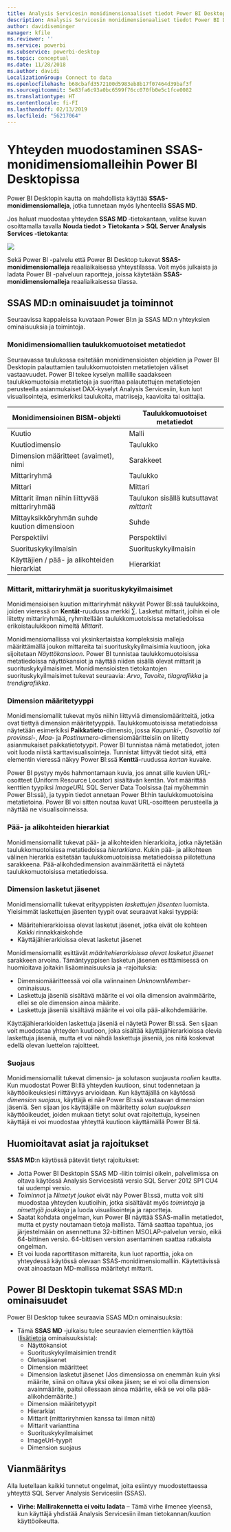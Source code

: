 ```yaml
---
title: Analysis Servicesin monidimensionaaliset tiedot Power BI Desktopissa
description: Analysis Servicesin monidimensionaaliset tiedot Power BI Desktopissa
author: davidiseminger
manager: kfile
ms.reviewer: ''
ms.service: powerbi
ms.subservice: powerbi-desktop
ms.topic: conceptual
ms.date: 11/28/2018
ms.author: davidi
LocalizationGroup: Connect to data
ms.openlocfilehash: b68cbafd3572100d5983eb8b17f07464d39baf3f
ms.sourcegitcommit: 5e83fa6c93a0bc6599f76cc070fb0e5c1fce0082
ms.translationtype: HT
ms.contentlocale: fi-FI
ms.lasthandoff: 02/13/2019
ms.locfileid: "56217064"
---
```

# <a name="connect-to-ssas-multidimensional-models-in-power-bi-desktop"></a>Yhteyden muodostaminen SSAS-monidimensiomalleihin Power BI Desktopissa
Power BI Desktopin kautta on mahdollista käyttää **SSAS-monidimensiomalleja**, jotka tunnetaan myös lyhenteellä **SSAS MD**.

Jos haluat muodostaa yhteyden **SSAS MD** ‑tietokantaan, valitse kuvan osoittamalla tavalla **Nouda tiedot &gt; Tietokanta &gt; SQL Server Analysis Services ‑tietokanta**:

![](media/desktop-ssas-multidimensional/ssas-multidimensional-2.png)

Sekä Power BI -palvelu että Power BI Desktop tukevat **SSAS-monidimensiomalleja** reaaliaikaisessa yhteystilassa. Voit myös julkaista ja ladata Power BI -palveluun raportteja, joissa käytetään **SSAS-monidimensiomalleja** reaaliaikaisessa tilassa.

## <a name="capabilities-and-features-of-ssas-md"></a>SSAS MD:n ominaisuudet ja toiminnot
Seuraavissa kappaleissa kuvataan Power BI:n ja SSAS MD:n yhteyksien ominaisuuksia ja toimintoja.

### <a name="tabular-metadata-of-multidimensional-models"></a>Monidimensiomallien taulukkomuotoiset metatiedot
Seuraavassa taulukossa esitetään monidimensioisten objektien ja Power BI Desktopin palauttamien taulukkomuotoisten metatietojen väliset vastaavuudet. Power BI tekee kyselyn mallille saadakseen taulukkomuotoisia metatietoja ja suorittaa palautettujen metatietojen perusteella asianmukaiset DAX-kyselyt Analysis Servicesiin, kun luot visualisointeja, esimerkiksi taulukoita, matriiseja, kaavioita tai osittajia.

| Monidimensioinen BISM-objekti | Taulukkomuotoiset metatiedot |
| --- | --- |
| Kuutio |Malli |
| Kuutiodimensio |Taulukko |
| Dimension määritteet (avaimet), nimi |Sarakkeet |
| Mittariryhmä |Taulukko |
| Mittari |Mittari |
| Mittarit ilman niihin liittyvää mittariryhmää |Taulukon sisällä kutsuttavat *mittarit* |
| Mittayksikköryhmän suhde kuution dimensioon |Suhde |
| Perspektiivi |Perspektiivi |
| Suorituskykyilmaisin |Suorituskykyilmaisin |
| Käyttäjien / pää- ja alikohteiden hierarkiat |Hierarkiat |

### <a name="measures-measure-groups-and-kpis"></a>Mittarit, mittariryhmät ja suorituskykyilmaisimet
Monidimensioisen kuution mittariryhmät näkyvät Power BI:ssä taulukkoina, joiden vieressä on **Kentät**-ruudussa merkki ∑. Lasketut mittarit, joihin ei ole liitetty mittariryhmää, ryhmitellään taulukkomuotoisissa metatiedoissa erikoistaulukkoon nimeltä *Mittarit*.

Monidimensiomallissa voi yksinkertaistaa kompleksisia malleja määrittämällä joukon mittareita tai suorituskykyilmaisimia kuutioon, joka sijoitetaan *Näyttökansioon*. Power BI tunnistaa taulukkomuotoisissa metatiedoissa näyttökansiot ja näyttää niiden sisällä olevat mittarit ja suorituskykyilmaisimet. Monidimensioisten tietokantojen suorituskykyilmaisimet tukevat seuraavia: *Arvo*, *Tavoite*, *tilagrafiikka* ja *trendigrafiikka*.

### <a name="dimension-attribute-type"></a>Dimension määritetyyppi
Monidimensiomallit tukevat myös niihin liittyviä dimensiomääritteitä, jotka ovat tiettyä dimension määritetyyppiä. Taulukkomuotoisissa metatiedoissa näytetään esimerkiksi **Paikkatieto**-dimensio, jossa *Kaupunki*-, *Osavaltio tai provinssi*-, *Maa*- ja *Postinumero*-dimensiomääritteisiin on liitetty asianmukaiset paikkatietotyypit. Power BI tunnistaa nämä metatiedot, joten voit luoda niistä karttavisualisointeja. Tunnistat liittyvät tiedot siitä, että elementin vieressä näkyy Power BI:ssä **Kenttä**-ruudussa *kartan* kuvake.

Power BI pystyy myös hahmontamaan kuvia, jos annat sille kuvien URL-osoitteet (Uniform Resource Locator) sisältävän kentän. Voit määrittää kenttien tyypiksi *ImageURL* SQL Server Data Toolsissa (tai myöhemmin Power BI:ssä), ja tyypin tiedot annetaan Power BI:hin taulukkomuotoisina metatietoina. Power BI voi sitten noutaa kuvat URL-osoitteen perusteella ja näyttää ne visualisoinneissa.

### <a name="parent-child-hierarchies"></a>Pää- ja alikohteiden hierarkiat
Monidimensiomallit tukevat pää- ja alikohteiden hierarkioita, jotka näytetään taulukkomuotoisissa metatiedoissa *hierarkiana*. Kukin pää- ja alikohteen välinen hierarkia esitetään taulukkomuotoisissa metatiedoissa piilotettuna sarakkeena. Pää-alikohdedimension avainmääritettä ei näytetä taulukkomuotoisissa metatiedoissa.

### <a name="dimension-calculated-members"></a>Dimension lasketut jäsenet
Monidimensiomallit tukevat erityyppisten *laskettujen jäsenten* luomista. Yleisimmät laskettujen jäsenten tyypit ovat seuraavat kaksi tyyppiä:

* Määritehierarkioissa olevat lasketut jäsenet, jotka eivät ole kohteen *Kaikki* rinnakkaiskohde
* Käyttäjähierarkioissa olevat lasketut jäsenet

Monidimensiomallit esittävät *määritehierarkioissa olevat lasketut jäsenet* sarakkeen arvoina. Tämäntyyppisen lasketun jäsenen esittämisessä on huomioitava joitakin lisäominaisuuksia ja -rajoituksia:

* Dimensiomääritteessä voi olla valinnainen *UnknownMember*-ominaisuus.
* Laskettuja jäseniä sisältävä määrite ei voi olla dimension avainmäärite, ellei se ole dimension ainoa määrite.
* Laskettuja jäseniä sisältävä määrite ei voi olla pää-alikohdemäärite.

Käyttäjähierarkioiden laskettuja jäseniä ei näytetä Power BI:ssä. Sen sijaan voit muodostaa yhteyden kuutioon, joka sisältää käyttäjähierarkioissa olevia laskettuja jäseniä, mutta et voi nähdä laskettuja jäseniä, jos niitä koskevat edellä olevan luettelon rajoitteet.

### <a name="security"></a>Suojaus
Monidimensiomallit tukevat dimensio- ja solutason suojausta *roolien* kautta. Kun muodostat Power BI:llä yhteyden kuutioon, sinut todennetaan ja käyttöoikeuksiesi riittävyys arvioidaan. Kun käyttäjällä on käytössä *dimension suojaus*, käyttäjä ei näe Power BI:ssä vastaavan dimension jäseniä. Sen sijaan jos käyttäjälle on määritetty *solun suojauksen* käyttöoikeudet, joiden mukaan tietyt solut ovat rajoitettuja, kyseinen käyttäjä ei voi muodostaa yhteyttä kuutioon käyttämällä Power BI:tä.

## <a name="considerations-and-limitations"></a>Huomioitavat asiat ja rajoitukset
**SSAS MD**:n käytössä pätevät tietyt rajoitukset:

* Jotta Power BI Desktopin SSAS MD ‑liitin toimisi oikein, palvelimissa on oltava käytössä Analysis Servicesistä versio SQL Server 2012 SP1 CU4 tai uudempi versio.
* *Toiminnot* ja *Nimetyt joukot* eivät näy Power BI:ssä, mutta voit silti muodostaa yhteyden kuutioihin, jotka sisältävät myös *toimintoja* ja *nimettyjä joukkoja* ja luoda visualisointeja ja raportteja.
* Saatat kohdata ongelman, kun Power BI näyttää SSAS-mallin metatiedot, mutta et pysty noutamaan tietoja mallista. Tämä saattaa tapahtua, jos järjestelmään on asennettuna 32-bittinen MSOLAP-palvelun versio, eikä 64-bittinen versio. 64-bittisen version asentaminen saattaa ratkaista ongelman.
* Et voi luoda raporttitason mittareita, kun luot raporttia, joka on yhteydessä käytössä olevaan SSAS-monidimensiomalliin. Käytettävissä ovat ainoastaan MD-mallissa määritetyt mittarit.

## <a name="supported-features-of-ssas-md-in-power-bi-desktop"></a>Power BI Desktopin tukemat SSAS MD:n ominaisuudet
Power BI Desktop tukee seuraavia SSAS MD:n ominaisuuksia:

* Tämä **SSAS MD** ‑julkaisu tulee seuraavien elementtien käyttöä ([lisätietoja](https://msdn.microsoft.com/library/jj969574.aspx) ominaisuuksista):
  * Näyttökansiot
  * Suorituskykyilmaisimien trendit
  * Oletusjäsenet
  * Dimension määritteet
  * Dimension lasketut jäsenet (Jos dimensiossa on enemmän kuin yksi määrite, siinä on oltava yksi oikea jäsen; se ei voi olla dimension avainmäärite, paitsi ollessaan ainoa määrite, eikä se voi olla pää-alikohdemäärite.)
  * Dimension määritetyypit
  * Hierarkiat
  * Mittarit (mittariryhmien kanssa tai ilman niitä)
  * Mittarit varianttina
  * Suorituskykyilmaisimet
  * ImageUrl-tyypit
  * Dimension suojaus

## <a name="troubleshooting"></a>Vianmääritys 
Alla luetellaan kaikki tunnetut ongelmat, joita esiintyy muodostettaessa yhteyttä SQL Server Analysis Servicesiin (SSAS). 

* **Virhe: Mallirakennetta ei voitu ladata** – Tämä virhe ilmenee yleensä, kun käyttäjä yhdistää Analysis Servicesiin ilman tietokannan/kuution käyttöoikeutta.
